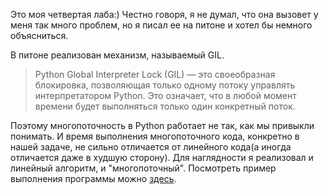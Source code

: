 Это моя четвертая лаба:) Честно говоря, я не думал, что она вызовет у меня так много проблем, но я писал ее на питоне и хотел бы немного объясниться.

В питоне реализован механизм, называемый GIL.

>Python Global Interpreter Lock (GIL) — это своеобразная блокировка, позволяющая только одному потоку управлять интерпретатором Python. 
>Это означает, что в любой момент времени будет выполняться только один конкретный поток.

Поэтому многопоточность в Python работает не так, как мы привыкли понимать.
И время выполнения многопоточного кода, конкретно в нашей задаче, не сильно отличается от линейного кода(а иногда отличается даже в худшую сторону).
Для наглядности я реализовал и линейный алгоритм, и "многопоточный". Посмотреть пример выполнения программы можно [здесь](Console.jpg).
